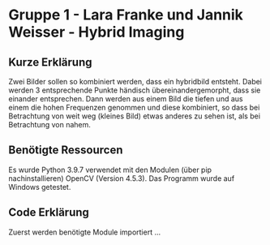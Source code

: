 # Gruppe 1 - Lara Franke und Jannik Weisser - Hybrid Imaging
## Kurze Erklärung
Zwei Bilder sollen so kombiniert werden, dass ein hybridbild entsteht. Dabei werden 3 entsprechende Punkte händisch übereinandergemorpht, dass sie einander entsprechen. Dann werden aus einem Bild die tiefen und aus einem die hohen Frequenzen genommen und diese kombiniert, so dass bei Betrachtung von weit weg (kleines Bild) etwas anderes zu sehen ist, als bei Betrachtung von nahem.

## Benötigte Ressourcen
Es wurde Python 3.9.7 verwendet mit den Modulen (über pip nachinstallieren) OpenCV (Version 4.5.3). Das Programm wurde auf Windows getestet.

## Code Erklärung
Zuerst werden benötigte Module importiert ...